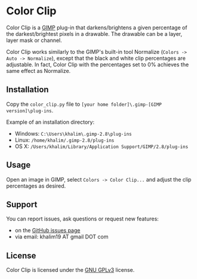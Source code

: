 Color Clip
==========

Color Clip is a [GIMP](https://www.gimp.org/) plug-in that darkens/brightens a
given percentage of the darkest/brightest pixels in a drawable. The drawable can
be a layer, layer mask or channel.

Color Clip works similarly to the GIMP's built-in tool Normalize
(`Colors -> Auto -> Normalize`), except that the black and white clip percentages
are adjustable. In fact, Color Clip with the percentages set to 0% achieves the
same effect as Normalize.


Installation
------------

Copy the `color_clip.py` file to
`[your home folder]\.gimp-[GIMP version]\plug-ins`.

Example of an installation directory: 
* Windows: `C:\Users\khalim\.gimp-2.8\plug-ins`
* Linux: `/home/khalim/.gimp-2.8/plug-ins`
* OS X: `/Users/khalim/Library/Application Support/GIMP/2.8/plug-ins`


Usage
-----

Open an image in GIMP, select `Colors -> Color Clip...` and adjust the clip
percentages as desired.


Support
-------

You can report issues, ask questions or request new features:
* on the [GitHub issues page](https://github.com/khalim19/gimp-plugin-color-clip/issues)
* via email: khalim19 AT gmail DOT com


License
-------

Color Clip is licensed under the
[GNU GPLv3](http://www.gnu.org/licenses/gpl-3.0.html) license.
